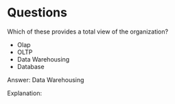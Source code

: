 # Questions

Which of these provides a total view of the organization?

+ Olap
+ OLTP
+ Data Warehousing
+ Database

Answer: Data Warehousing

Explanation: